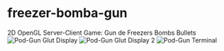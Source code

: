 # freezer-bomba-gun
2D OpenGL Server-Client Game: Gun de Freezers Bombs Bullets
![Pod-Gun Glut Display](https://github.com/mash-97/freezer-bomba-gun/images/pod-gun.png "Pod-Gun Glut Display")
![Pod-Gun Glut Display 2](https://github.com/mash-97/freezer-bomba-gun/images/pod-gun2.png "Pod-Gun Glut Display 2")
![Pod-Gun Terminal](https://github.com/mash-97/freezer-bomba-gun/images/pod-gun-exe.png "Pod-Gun Terminal")
